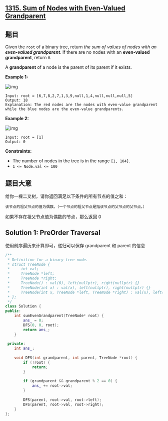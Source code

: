 ## [1315. Sum of Nodes with Even-Valued Grandparent](https://leetcode.cn/problems/sum-of-nodes-with-even-valued-grandparent/)

## 题目

Given the `root` of a binary tree, return *the sum of values of nodes with an **even-valued grandparent***. If there are no nodes with an **even-valued grandparent**, return `0`.

A **grandparent** of a node is the parent of its parent if it exists.

 

**Example 1:**

![img](https://assets.leetcode.com/uploads/2021/08/10/even1-tree.jpg)

```
Input: root = [6,7,8,2,7,1,3,9,null,1,4,null,null,null,5]
Output: 18
Explanation: The red nodes are the nodes with even-value grandparent while the blue nodes are the even-value grandparents.
```

**Example 2:**

![img](https://assets.leetcode.com/uploads/2021/08/10/even2-tree.jpg)

```
Input: root = [1]
Output: 0
```

 

**Constraints:**

- The number of nodes in the tree is in the range `[1, 104]`.
- `1 <= Node.val <= 100`



## 题目大意

给你一棵二叉树，请你返回满足以下条件的所有节点的值之和：

    该节点的祖父节点的值为偶数。（一个节点的祖父节点是指该节点的父节点的父节点。）

如果不存在祖父节点值为偶数的节点，那么返回 0



## Solution 1: PreOrder Traversal

使用前序遍历来计算即可，递归可以保存 grandparent 和 parent 的信息

````c++
/**
 * Definition for a binary tree node.
 * struct TreeNode {
 *     int val;
 *     TreeNode *left;
 *     TreeNode *right;
 *     TreeNode() : val(0), left(nullptr), right(nullptr) {}
 *     TreeNode(int x) : val(x), left(nullptr), right(nullptr) {}
 *     TreeNode(int x, TreeNode *left, TreeNode *right) : val(x), left(left), right(right) {}
 * };
 */
class Solution {
public:
    int sumEvenGrandparent(TreeNode* root) {
        ans_ = 0;
        DFS(0, 0, root);
        return ans_;
    }
    
 private:
    int ans_;
    
    void DFS(int grandparent, int parent, TreeNode *root) {
        if (!root) {
            return;
        }
        
        if (grandparent && grandparent % 2 == 0) {
            ans_ += root->val;      
        }
        
        DFS(parent, root->val, root->left);
        DFS(parent, root->val, root->right);
    }
};
````

